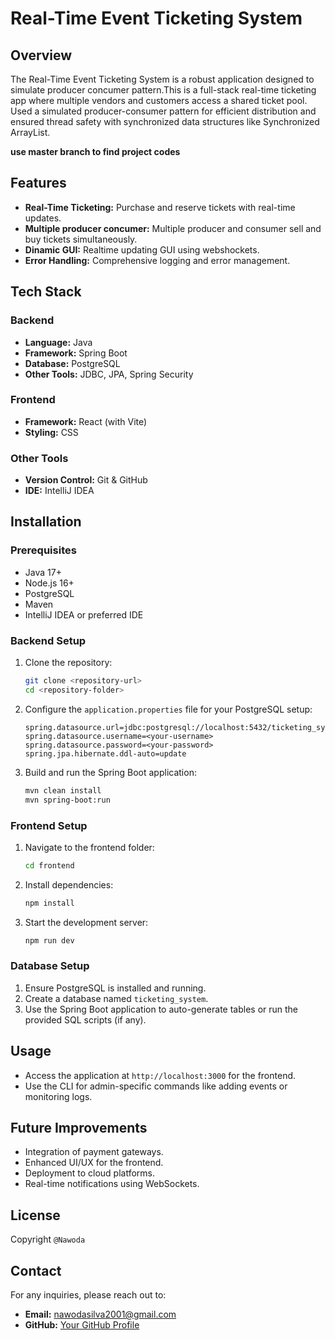 # Real-Time Event Ticketing System

## Overview
The Real-Time Event Ticketing System is a robust application designed to simulate producer concumer pattern.This is a full-stack real-time ticketing app where multiple vendors
and customers access a shared ticket pool. Used a simulated
producer-consumer pattern for efficient distribution and ensured
thread safety with synchronized data structures like Synchronized
ArrayList.

**use master branch to find project codes**

## Features


- **Real-Time Ticketing:** Purchase and reserve tickets with real-time updates.
- **Multiple producer concumer:** Multiple producer and consumer sell and buy tickets simultaneously.
- **Dinamic GUI:** Realtime updating GUI using webshockets.
- **Error Handling:** Comprehensive logging and error management.

## Tech Stack
### Backend
- **Language:** Java
- **Framework:** Spring Boot
- **Database:** PostgreSQL
- **Other Tools:** JDBC, JPA, Spring Security

### Frontend
- **Framework:** React (with Vite)
- **Styling:** CSS

### Other Tools
- **Version Control:** Git & GitHub
- **IDE:** IntelliJ IDEA

## Installation

### Prerequisites
- Java 17+
- Node.js 16+
- PostgreSQL
- Maven
- IntelliJ IDEA or preferred IDE

### Backend Setup
1. Clone the repository:
   ```bash
   git clone <repository-url>
   cd <repository-folder>
   ```
2. Configure the `application.properties` file for your PostgreSQL setup:
   ```properties
   spring.datasource.url=jdbc:postgresql://localhost:5432/ticketing_system
   spring.datasource.username=<your-username>
   spring.datasource.password=<your-password>
   spring.jpa.hibernate.ddl-auto=update
   ```
3. Build and run the Spring Boot application:
   ```bash
   mvn clean install
   mvn spring-boot:run
   ```

### Frontend Setup
1. Navigate to the frontend folder:
   ```bash
   cd frontend
   ```
2. Install dependencies:
   ```bash
   npm install
   ```
3. Start the development server:
   ```bash
   npm run dev
   ```

### Database Setup
1. Ensure PostgreSQL is installed and running.
2. Create a database named `ticketing_system`.
3. Use the Spring Boot application to auto-generate tables or run the provided SQL scripts (if any).

## Usage
- Access the application at `http://localhost:3000` for the frontend.
- Use the CLI for admin-specific commands like adding events or monitoring logs.

## Future Improvements
- Integration of payment gateways.
- Enhanced UI/UX for the frontend.
- Deployment to cloud platforms.
- Real-time notifications using WebSockets.

## License
Copyright  `@Nawoda` 


## Contact
For any inquiries, please reach out to:
- **Email:** nawodasilva2001@gmail.com
- **GitHub:** [Your GitHub Profile](https://github.com/nawoda2-0)
